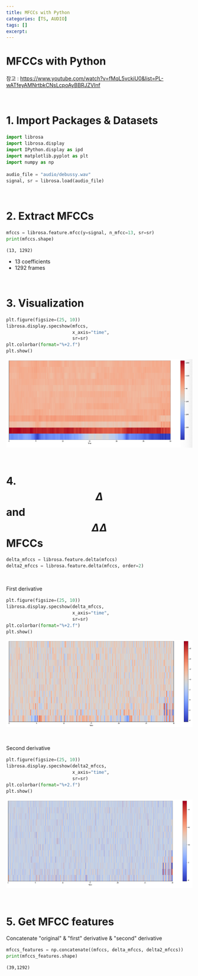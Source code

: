 ```yaml
---
title: MFCCs with Python
categories: [TS, AUDIO]
tags: []
excerpt: 
---
```


<script src="https://cdn.mathjax.org/mathjax/latest/MathJax.js?config=TeX-AMS-MML_HTMLorMML" type="text/javascript"></script>

# MFCCs with Python

참고 : https://www.youtube.com/watch?v=fMqL5vckiU0&list=PL-wATfeyAMNrtbkCNsLcpoAyBBRJZVlnf

<br>

# 1. Import Packages & Datasets

```python
import librosa
import librosa.display
import IPython.display as ipd
import matplotlib.pyplot as plt
import numpy as np

audio_file = "audio/debussy.wav"
signal, sr = librosa.load(audio_file)
```

<br>

# 2. Extract MFCCs

```python
mfccs = librosa.feature.mfcc(y=signal, n_mfcc=13, sr=sr)
print(mfccs.shape)
```

```
(13, 1292)
```

- 13 coefficients
- 1292 frames

<br>

# 3. Visualization

```python
plt.figure(figsize=(25, 10))
librosa.display.specshow(mfccs, 
                         x_axis="time", 
                         sr=sr)
plt.colorbar(format="%+2.f")
plt.show()
```

![figure2](/assets/img/audio/img67.png)

<br>

# 4. $$\Delta$$ and $$\Delta \Delta$$ MFCCs

```python
delta_mfccs = librosa.feature.delta(mfccs)
delta2_mfccs = librosa.feature.delta(mfccs, order=2)
```

<br>

First derivative

```python
plt.figure(figsize=(25, 10))
librosa.display.specshow(delta_mfccs, 
                         x_axis="time", 
                         sr=sr)
plt.colorbar(format="%+2.f")
plt.show()
```

![figure2](/assets/img/audio/img68.png)

<br>

Second derivative

```python
plt.figure(figsize=(25, 10))
librosa.display.specshow(delta2_mfccs, 
                         x_axis="time", 
                         sr=sr)
plt.colorbar(format="%+2.f")
plt.show()
```

![figure2](/assets/img/audio/img69.png)

<br>

# 5. Get MFCC features

Concatenate "original" & "first" derivative & "second" derivative

```python
mfccs_features = np.concatenate((mfccs, delta_mfccs, delta2_mfccs))
print(mfccs_features.shape)
```

```
(39,1292)
```

